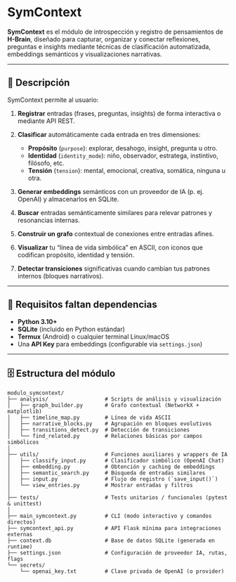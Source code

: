 # SymContext

**SymContext** es el módulo de introspección y registro de pensamientos de **H-Brain**, diseñado para capturar, organizar y conectar reflexiones, preguntas e insights mediante técnicas de clasificación automatizada, embeddings semánticos y visualizaciones narrativas.

---

## 📖 Descripción

SymContext permite al usuario:

1. **Registrar** entradas (frases, preguntas, insights) de forma interactiva o mediante API REST.  
2. **Clasificar** automáticamente cada entrada en tres dimensiones:
   - **Propósito** (`purpose`): explorar, desahogo, insight, pregunta u otro.  
   - **Identidad** (`identity_mode`): niño, observador, estratega, instintivo, filósofo, etc.  
   - **Tensión** (`tension`): mental, emocional, creativa, somática, ninguna u otra.

3. **Generar embeddings** semánticos con un proveedor de IA (p. ej. OpenAI) y almacenarlos en SQLite.  
4. **Buscar** entradas semánticamente similares para relevar patrones y resonancias internas.  
5. **Construir un grafo** contextual de conexiones entre entradas afines.  
6. **Visualizar** tu “línea de vida simbólica” en ASCII, con iconos que codifican propósito, identidad y tensión.  
7. **Detectar transiciones** significativas cuando cambian tus patrones internos (bloques narrativos).  

---

## 🔧 Requisitos faltan dependencias

- **Python 3.10+**  
- **SQLite** (incluido en Python estándar)  
- **Termux** (Android) o cualquier terminal Linux/macOS  
- Una **API Key** para embeddings (configurable via `settings.json`)

---

## 🗄️ Estructura del módulo

```text
modulo_symcontext/
├── analysis/                  # Scripts de análisis y visualización
│   ├── graph_builder.py       # Grafo contextual (NetworkX + matplotlib)
│   ├── timeline_map.py        # Línea de vida ASCII
│   ├── narrative_blocks.py    # Agrupación en bloques evolutivos
│   ├── transitions_detect.py  # Detección de transiciones
│   └── find_related.py        # Relaciones básicas por campos simbólicos
│
├── utils/                     # Funciones auxiliares y wrappers de IA
│   ├── classify_input.py      # Clasificador simbólico (OpenAI Chat)
│   ├── embedding.py           # Obtención y caching de embeddings
│   ├── semantic_search.py     # Búsqueda de entradas similares
│   ├── input.py               # Flujo de registro (`save_input()`)
│   └── view_entries.py        # Mostrar entradas y filtros
│
├── tests/                     # Tests unitarios / funcionales (pytest & unittest)
│
├── main_symcontext.py         # CLI (modo interactivo y comandos directos)
├── symcontext_api.py          # API Flask mínima para integraciones externas
├── context.db                 # Base de datos SQLite (generada en runtime)
├── settings.json              # Configuración de proveedor IA, rutas, flags
└── secrets/
    └── openai_key.txt         # Clave privada de OpenAI (o provider)

